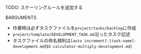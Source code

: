 TODO: スケーリングルールを追加する

$ARGUMENTS

- 作業時は必ずタスクファイルを`project/tasks/backlog`に作成
- `project/template/DEVELOPMENT_TASK.md`沿ったタスク記述
- タスクファイルの命名規則は`[auto increment]-[task-name]-development.md`(`02-calculator-multiply-development.md`)